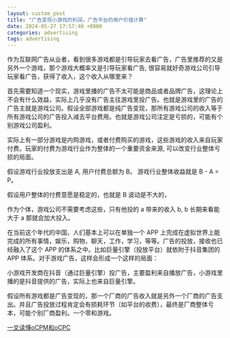 ```yaml
---
layout: custom_post
title: "广告变现小游戏的利润，广告平台的用户价值计算"
date: 2024-05-27 17:57:40 +0800
categories: advertising
tags: advertising
---
```


作为互联网广告从业者，看到很多游戏都是引导玩家去看广告，广告里推荐的又是另外一个游戏，那个游戏大概率又是引导玩家看广告, 很容易就好奇游戏公司引导玩家看广告，获得了收入，这个收入从哪里来？

首先需要知道一个现实，游戏里播的广告不太可能是商品或者品牌广告，这理论上不会有什么效益，实际上几乎没有广告主往游戏里投广告。也就是游戏里的广告的广告主就是游戏公司。假设全部游戏都是纯广告变现，那所有游戏公司的收入等于所有游戏公司的广告投入减去平台费用。也就是游戏公司注定是亏损的，可能有个别游戏公司盈利。

实际上有一部分游戏是内购游戏，或者付费购买的游戏，这些游戏的收入来自玩家付费。玩家的付费为游戏行业作为整体的一个重要资金来源, 可以改变行业整体亏损的局面。

假设游戏行业投放支出是 A, 用户付费总额为 B。 游戏行业整体收益就是 B - A = P。

假设用户整体的付费意愿是稳定的，也就是 B 波动是不大的，


作为个体，游戏公司不需要考虑这些，只有他投的 a 带来的收入 b, b 长期来看能大于 a 那就会加大投入。

在当前这个年代的中国，人们基本上可以在单独一个 APP 上完成在虚拟世界上能完成的所有事情，娱乐，购物，聊天，工作，学习，等等。广告的投放，接收也已经融入了这个 APP 的体系之中。比如巨量引擎（投放平台）就依附于抖音集团的 APP 体系。对于游戏广告，这样会形成一个这样的局面：

小游戏开发商在抖音（通过巨量引擎）投广告，主要盈利来自播放广告，小游戏里播的是抖音提供的广告，实际上也来自巨量引擎。

假设所有游戏都是广告变现的，那一个厂商的广告收入就是另外一个厂商的广告支出。并且广告投放过程肯定会有损耗环节（如平台的收费），最终是厂商整体亏本，可能个别厂商盈利。一个零和游戏。



[一文读懂oCPM和oCPC](https://www.woshipm.com/operate/5488500.html)